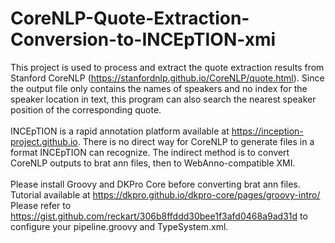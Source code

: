 # CoreNLP-Quote-Extraction-Conversion-to-INCEpTION-xmi </br>
This project is used to process and extract the quote extraction results from Stanford CoreNLP (https://stanfordnlp.github.io/CoreNLP/quote.html). Since the output file only contains the names of speakers and no index for the speaker location in text, this program can also search the nearest speaker position of the corresponding quote. </br>
</br>
INCEpTION is a rapid annotation platform available at https://inception-project.github.io. There is no direct way for CoreNLP to generate files in a format INCEpTION can recognize. The indirect method is to convert CoreNLP outputs to brat ann files, then to WebAnno-compatible XMI. </br>
</br>
Please install Groovy and DKPro Core before converting brat ann files. Tutorial available at https://dkpro.github.io/dkpro-core/pages/groovy-intro/ </br>
Please refer to https://gist.github.com/reckart/306b8ffddd30bee1f3afd0468a9ad31d to configure your pipeline.groovy and TypeSystem.xml.
